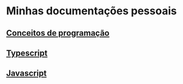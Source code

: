 # Minhas documentações pessoais

## [Conceitos de programação](DocMD/Conceitos.md)

## [Typescript](DocMD/typescript.md)

## [Javascript](DocMD/javascript.md)
